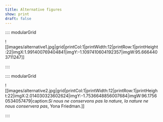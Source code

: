 ```yaml
---
title: Alternative figures
show: print
draft: false
---
```


:::: modularGrid

![[images/alternative1.jpg|grid|printCol:1|printWidth:12|printRow:1|printHeight:22|imgX:1.991400769404841|imgY:-1.1097410604192357|imgW:95.6664403711247]]

::::

:::: modularGrid

![[images/alternative2.jpg|grid|printCol:1|printWidth:12|printRow:1|printHeight:22|imgX:2.014030323602624|imgY:-1.7536648856007684|imgW:96.17560534057479|caption:*Si nous ne conservons pas la nature, la nature ne nous conservera pas*, Yona Friedman.]]

::::